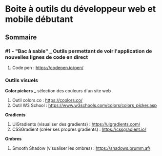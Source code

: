 # Boite à outils du développeur web et mobile débutant

## Sommaire



### #1 - "Bac à sable" _ Outils permettant de voir l'application de nouvelles lignes de code en direct
1. Code pen : https://codepen.io/pen/


### Outils visuels

**Color pickers** _ sélection des couleurs d'un site web 

1. Outil colors.co : https://coolors.co/
2. Outil W3 School : https://www.w3schools.com/colors/colors_picker.asp

**Gradients**

1. UiGradients (visualiser des gradients) : https://uigradients.com/
2. CSSGradient (créer ses propres gradients) : https://cssgradient.io/

**Ombres**

1. Smooth Shadow (visualiser les ombres) : https://shadows.brumm.af/
